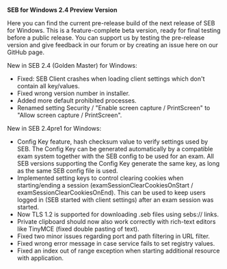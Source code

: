 **SEB for Windows 2.4 Preview Version**

Here you can find the current pre-release build of the next release of SEB for Windows. This is a feature-complete beta version, ready for final testing before a public release. You can support us by testing the pre-release version and give feedback in our forum or by creating an issue here on our GitHub page.

New in SEB 2.4 (Golden Master) for Windows: 
- Fixed: SEB Client crashes when loading client settings which don't contain all key/values.
- Fixed wrong version number in installer.
- Added more default prohibited processes.
- Renamed setting Security / "Enable screen capture / PrintScreen" to "Allow screen capture / PrintScreen".


New in SEB 2.4pre1 for Windows: 
- Config Key feature, hash checksum value to verify settings used by SEB. The Config Key can be generated automatically by a compatible exam system together with the SEB config to be used for an exam. All SEB versions supporting the Config Key generate the same key, as long as the same SEB config file is used. 
- Implemented setting keys to control clearing cookies when starting/ending a session (examSessionClearCookiesOnStart / examSessionClearCookiesOnEnd). This can be used to keep users logged in (SEB started with client settings) after an exam session was started.
- Now TLS 1.2 is supported for downloading .seb files using sebs:// links.
- Private clipboard should now also work correctly with rich-text editors like TinyMCE (fixed double pasting of text). 
- Fixed two minor issues regarding port and path filtering in URL filter.
- Fixed wrong error message in case service fails to set registry values.
- Fixed an index out of range exception when starting additional resource with application.
